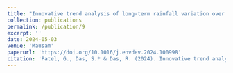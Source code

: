 ```yaml
---
title: "Innovative trend analysis of long-term rainfall variation over West Bengal, India. "
collection: publications
permalink: /publication/9
excerpt: ''
date: 2024-05-03
venue: 'Mausam'
paperurl: 'https://doi.org/10.1016/j.envdev.2024.100998'
citation: 'Patel, G., Das, S.* & Das, R. (2024). Innovative trend analysis of long-term rainfall variation over West Bengal, India. Mausam, 50, 100998.'
---
```

